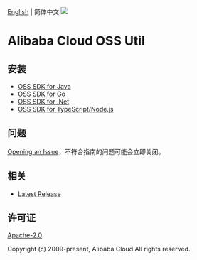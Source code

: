 [English](README.md) | 简体中文
![](https://aliyunsdk-pages.alicdn.com/icons/AlibabaCloud.svg)

# Alibaba Cloud OSS Util

## 安装

- [OSS SDK for Java](./java/README-CN.md)
- [OSS SDK for Go](./golang/README-CN.md)
- [OSS SDK for .Net](./csharp/README-CN.md)
- [OSS SDK for TypeScript/Node.js](./ts/README-CN.md)

## 问题
[Opening an Issue](https://github.com/aliyun/alibabacloud-oss-sdk/issues/new)，不符合指南的问题可能会立即关闭。

## 相关
* [Latest Release](https://github.com/aliyun/alibabacloud-oss-sdk)

## 许可证
[Apache-2.0](http://www.apache.org/licenses/LICENSE-2.0)

Copyright (c) 2009-present, Alibaba Cloud All rights reserved.